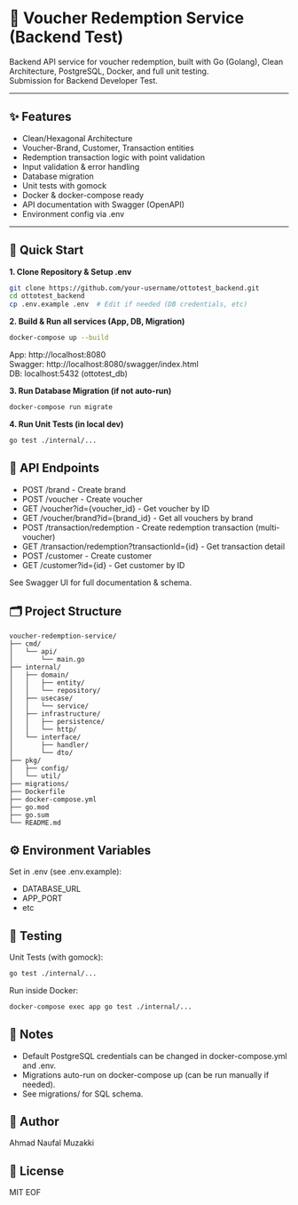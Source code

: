 # 🚀 Voucher Redemption Service (Backend Test)

Backend API service for voucher redemption, built with Go (Golang), Clean Architecture, PostgreSQL, Docker, and full unit testing.  
Submission for Backend Developer Test.

---

## ✨ Features

- Clean/Hexagonal Architecture
- Voucher-Brand, Customer, Transaction entities
- Redemption transaction logic with point validation
- Input validation & error handling
- Database migration
- Unit tests with gomock
- Docker & docker-compose ready
- API documentation with Swagger (OpenAPI)
- Environment config via .env

---

## 🚀 Quick Start

**1. Clone Repository & Setup .env**

```bash
git clone https://github.com/your-username/ottotest_backend.git
cd ottotest_backend
cp .env.example .env  # Edit if needed (DB credentials, etc)
```

**2. Build & Run all services (App, DB, Migration)**

```bash
docker-compose up --build
```

App: http://localhost:8080  
Swagger: http://localhost:8080/swagger/index.html  
DB: localhost:5432 (ottotest_db)

**3. Run Database Migration (if not auto-run)**

```bash
docker-compose run migrate
```

**4. Run Unit Tests (in local dev)**

```bash
go test ./internal/...
```

## 🧪 API Endpoints

- POST /brand - Create brand
- POST /voucher - Create voucher
- GET /voucher?id={voucher_id} - Get voucher by ID
- GET /voucher/brand?id={brand_id} - Get all vouchers by brand
- POST /transaction/redemption - Create redemption transaction (multi-voucher)
- GET /transaction/redemption?transactionId={id} - Get transaction detail
- POST /customer - Create customer
- GET /customer?id={id} - Get customer by ID

See Swagger UI for full documentation & schema.

## 🗂️ Project Structure

```
voucher-redemption-service/
├── cmd/
│   └── api/
│       └── main.go
├── internal/
│   ├── domain/
│   │   ├── entity/
│   │   └── repository/
│   ├── usecase/
│   │   └── service/
│   ├── infrastructure/
│   │   ├── persistence/
│   │   └── http/
│   └── interface/
│       ├── handler/
│       └── dto/
├── pkg/
│   ├── config/
│   └── util/
├── migrations/
├── Dockerfile
├── docker-compose.yml
├── go.mod
├── go.sum
└── README.md
```

## ⚙️ Environment Variables

Set in .env (see .env.example):

- DATABASE_URL
- APP_PORT
- etc

## 🧪 Testing

Unit Tests (with gomock):

```bash
go test ./internal/...
```

Run inside Docker:

```bash
docker-compose exec app go test ./internal/...
```

## 📝 Notes

- Default PostgreSQL credentials can be changed in docker-compose.yml and .env.
- Migrations auto-run on docker-compose up (can be run manually if needed).
- See migrations/ for SQL schema.

## 👤 Author

Ahmad Naufal Muzakki

## 📄 License

MIT
EOF
